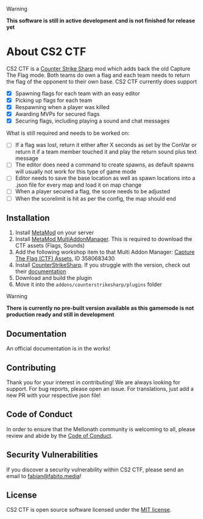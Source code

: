 > [!WARNING]  
> **This software is still in active development and is not finished for release yet**

# About CS2 CTF

CS2 CTF is a [Counter Strike Sharp](https://github.com/roflmuffin/CounterStrikeSharp) mod which adds back the old Capture The Flag mode. Both teams do own a flag and each team needs to return the flag of the opponent to their own base. CS2 CTF currently does support

- [x] Spawning flags for each team with an easy editor
- [x] Picking up flags for each team
- [x] Respawning when a player was killed
- [x] Awarding MVPs for secured flags
- [x] Securing flags, including playing a sound and chat messages

What is still required and needs to be worked on:

- [ ] If a flag was lost, return it either after X seconds as set by the ConVar or return it if a team member touched it and play the return sound plus text message
- [ ] The editor does need a command to create spawns, as default spawns will usually not work for this type of game mode
- [ ] Editor needs to save the base location as well as spawn locations into a .json file for every map and load it on map change
- [ ] When a player secured a flag, the score needs to be adjusted
- [ ] When the scorelimit is hit as per the config, the map should end

## Installation

1. Install [MetaMod](https://www.sourcemm.net/downloads.php/?branch=master) on your server
2. Install [MetaMod MultiAddonManager](https://github.com/Source2ZE/MultiAddonManager/releases). This is required to download the CTF assets (Flags, Sounds)
3. Add the following workshop item to that Multi Addon Manager: [Capture The Flag (CTF) Assets](https://steamcommunity.com/sharedfiles/filedetails/?id=3580683430), ID 3580683430
3. Install [CounterStrikeSharp](https://github.com/roflmuffin/CounterStrikeSharp/releases). If you struggle with the version, check out their [documentation](https://docs.cssharp.dev/docs/guides/getting-started.html)
4. Download and build the plugin
5. Move it into the ```addons/counterstrikesharp/plugins``` folder

> [!WARNING]  
> **There is currently no pre-built version available as this gamemode is not production ready and still in development**

## Documentation
An official documentation is in the works!

## Contributing
Thank you for your interest in contributing! We are always looking for support. For bug reports, please open an issue. For translations, just add a new PR with your respective json file!

## Code of Conduct
In order to ensure that the Mellonath community is welcoming to all, please review and abide by the [Code of Conduct](CODE_OF_CONDUCT.md).

## Security Vulnerabilities
If you discover a security vulnerability within CS2 CTF, please send an email to fabian@fabito.media!

## License
CS2 CTF is open source software licensed under the [MIT license](LICENSE.md).
